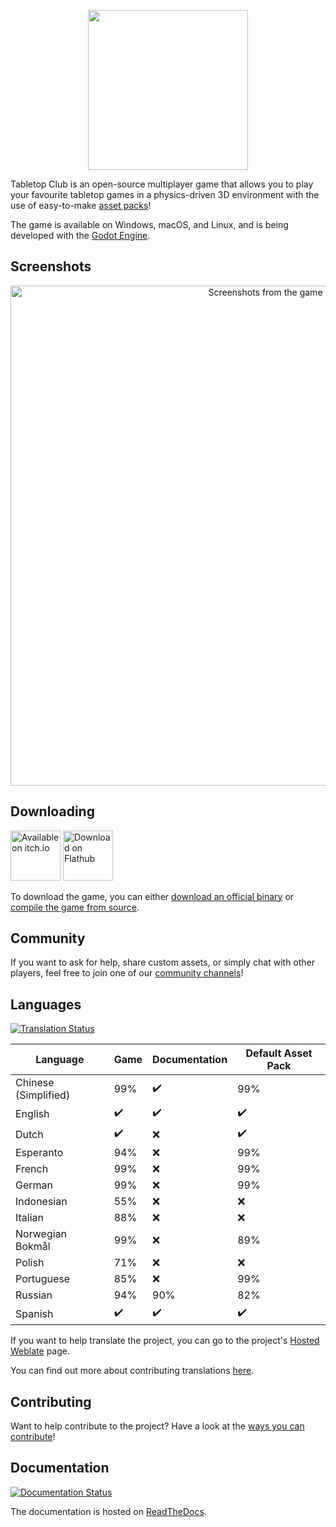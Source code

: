 <p align="center">
  <a href="https://tabletopclub.net" target="_blank">
    <img src="tabletop_club_logo.svg" width="256">
  </a>
</p>

Tabletop Club is an open-source multiplayer game that allows you to play your
favourite tabletop games in a physics-driven 3D environment with the use of
easy-to-make
[asset packs](https://docs.tabletopclub.net/en/stable/custom_assets/asset_packs/index.html)!

The game is available on Windows, macOS, and Linux, and is being developed with
the [Godot Engine](https://godotengine.org/).

## Screenshots

<p align="center">
  <img src="screenshots.jpg" alt="Screenshots from the game" width="800">
</p>

## Downloading

<p>
  <a href="https://drwhut.itch.io/tabletop-club"><img src="https://static.itch.io/images/badge-color.svg" alt="Available on itch.io" height="80"></a>
  <a href="https://flathub.org/apps/net.tabletopclub.TabletopClub"><img height="80" alt="Download on Flathub" src="https://dl.flathub.org/assets/badges/flathub-badge-en.png"/></a>
</p>

To download the game, you can either
[download an official binary](https://docs.tabletopclub.net/en/stable/general/download/downloading_binaries.html)
or
[compile the game from source](https://docs.tabletopclub.net/en/stable/general/download/compiling_from_source.html).

## Community

If you want to ask for help, share custom assets, or simply chat with other
players, feel free to join one of our
[community channels](https://tabletopclub.net/community)!

## Languages

[![Translation Status](https://hosted.weblate.org/widgets/tabletop-club/-/svg-badge.svg)](https://hosted.weblate.org/engage/tabletop-club/)

Language             | Game               | Documentation      | Default Asset Pack
-------------------- | ------------------ | ------------------ | ------------------
Chinese (Simplified) | 99%                | :heavy_check_mark: | 99%
English              | :heavy_check_mark: | :heavy_check_mark: | :heavy_check_mark:
Dutch                | :heavy_check_mark: | :x:                | :heavy_check_mark:
Esperanto            | 94%                | :x:                | 99%
French               | 99%                | :x:                | 99%
German               | 99%                | :x:                | 99%
Indonesian           | 55%                | :x:                | :x:
Italian              | 88%                | :x:                | :x:
Norwegian Bokmål     | 99%                | :x:                | 89%
Polish               | 71%                | :x:                | :x:
Portuguese           | 85%                | :x:                | 99%
Russian              | 94%                | 90%                | 82%
Spanish              | :heavy_check_mark: | :heavy_check_mark: | :heavy_check_mark:

If you want to help translate the project, you can go to the project's
[Hosted Weblate](https://hosted.weblate.org/engage/tabletop-club/) page.

You can find out more about contributing translations
[here](https://docs.tabletopclub.net/en/stable/general/contributing/ways_to_contribute.html#translating-the-project).

## Contributing

Want to help contribute to the project? Have a look at the
[ways you can contribute](https://docs.tabletopclub.net/en/stable/general/contributing/ways_to_contribute.html)!

## Documentation

[![Documentation Status](https://readthedocs.org/projects/tabletop-club/badge/?version=latest)](https://docs.tabletopclub.net/en/stable/?badge=latest)

The documentation is hosted on [ReadTheDocs](https://docs.tabletopclub.net/en/stable).
